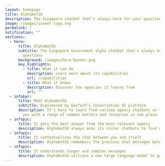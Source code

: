 ```yaml
---
layout: homepage
title: AlphabotSG
description: The Singapore chatbot that's always here for your questions
image: /images/isomer-logo.svg
permalink: /
notification: ""
sections:
  - hero:
      title: AlphabotSG
      subtitle: The Singapore Government alpha chatbot that's always here for your
        questions
      background: /images/hero-banner.png
      key_highlights:
        - title: What it can do
          description: Learn more about its capabilities
          url: /capabilities
        - title: What it knows
          description: Discover the agencies it learns from
          url: ""
  - infobar:
      title: Meet AlphabotSG
      subtitle: Engineered by GovTech’s Conversation AI platform
      description: It's here to learn from various agency chatbots so that we can help
        you with a range of common matters and resources in one place.
  - infopic:
      title: It gets the best answer from the most relevant agency
      description: AlphabotSG always asks its sister chatbots to find out which is more confident to answer you relevantly, so you don't need to search multiple websites to get one thing done.
  - infopic:
      title: It contextualises the chat between you and itself
      description: AlphabotSG remembers the previous chat messages between you and itself, so that the continued interaction is more relevant. This context will only be active until the chat session is closed.
  - infopic:
      title: It understands longer and complex messages
      description: AlphabotSG utilises a new large language model to generate the best possible reply in case no other agency chatbots can reply confidently. Depending on the nature of the question, it may give you a concise or elaborate response, chooses to not answer, or asks a follow up question.
---
```

